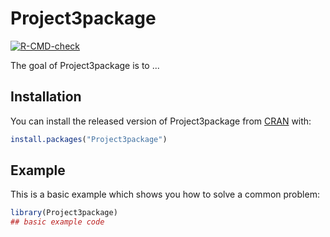 
# Project3package

<!-- badges: start -->
[![R-CMD-check](https://github.com/morgandputnam/Project3package/workflows/R-CMD-check/badge.svg)](https://github.com/morgandputnam/Project3package/actions)
<!-- badges: end -->

The goal of Project3package is to ...

## Installation

You can install the released version of Project3package from [CRAN](https://CRAN.R-project.org) with:

``` r
install.packages("Project3package")
```

## Example

This is a basic example which shows you how to solve a common problem:

``` r
library(Project3package)
## basic example code
```


